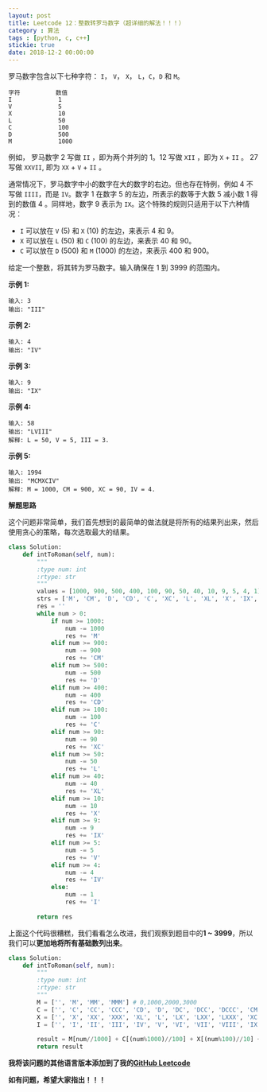 ```yaml
---
layout: post
title: Leetcode 12：整数转罗马数字（超详细的解法！！！）
category : 算法
tags : [python, c, c++]
stickie: true
date: 2018-12-2 00:00:00
---
```


罗马数字包含以下七种字符： `I`， `V`， `X`， `L`，`C`，`D` 和 `M`。

```
字符          数值
I             1
V             5
X             10
L             50
C             100
D             500
M             1000
```

例如， 罗马数字 2 写做 `II` ，即为两个并列的 1。12 写做 `XII` ，即为 `X` + `II` 。 27 写做  `XXVII`, 即为 `XX` + `V` + `II` 。

通常情况下，罗马数字中小的数字在大的数字的右边。但也存在特例，例如 4 不写做 `IIII`，而是 `IV`。数字 1 在数字 5 的左边，所表示的数等于大数 5 减小数 1 得到的数值 4 。同样地，数字 9 表示为 `IX`。这个特殊的规则只适用于以下六种情况：

- `I` 可以放在 `V` (5) 和 `X` (10) 的左边，来表示 4 和 9。
- `X` 可以放在 `L` (50) 和 `C` (100) 的左边，来表示 40 和 90。 
- `C` 可以放在 `D` (500) 和 `M` (1000) 的左边，来表示 400 和 900。

给定一个整数，将其转为罗马数字。输入确保在 1 到 3999 的范围内。

**示例 1:**

```
输入: 3
输出: "III"
```

**示例 2:**

```
输入: 4
输出: "IV"
```

**示例 3:**

```
输入: 9
输出: "IX"
```

**示例 4:**

```
输入: 58
输出: "LVIII"
解释: L = 50, V = 5, III = 3.
```

**示例 5:**

```
输入: 1994
输出: "MCMXCIV"
解释: M = 1000, CM = 900, XC = 90, IV = 4.
```

**解题思路**

这个问题非常简单，我们首先想到的最简单的做法就是将所有的结果列出来，然后使用贪心的策略，每次选取最大的结果。

```python
class Solution:
    def intToRoman(self, num):
        """
        :type num: int
        :rtype: str
        """
        values = [1000, 900, 500, 400, 100, 90, 50, 40, 10, 9, 5, 4, 1]
        strs = ['M', 'CM', 'D', 'CD', 'C', 'XC', 'L', 'XL', 'X', 'IX', 'V', 'IV', 'I']
        res = ''
        while num > 0:
            if num >= 1000:
                num -= 1000
                res += 'M'
            elif num >= 900:
                num -= 900
                res += 'CM'
            elif num >= 500:
                num -= 500
                res += 'D'
            elif num >= 400:
                num -= 400
                res += 'CD'
            elif num >= 100:
                num -= 100
                res += 'C'
            elif num >= 90:
                num -= 90
                res += 'XC'
            elif num >= 50:
                num -= 50
                res += 'L'
            elif num >= 40:
                num -= 40
                res += 'XL'
            elif num >= 10:
                num -= 10
                res += 'X'
            elif num >= 9:
                num -= 9
                res += 'IX'
            elif num >= 5:
                num -= 5
                res += 'V'
            elif num >= 4:
                num -= 4
                res += 'IV'
            else:
                num -= 1
                res += 'I'
                
        return res       
```

上面这个代码很糟糕，我们看看怎么改进，我们观察到题目中的**1 ~ 3999**，所以我们可以**更加地将所有基础数列出来**。

```python
class Solution:
    def intToRoman(self, num):
        """
        :type num: int
        :rtype: str
        """
        M = ['', 'M', 'MM', 'MMM'] # 0,1000,2000,3000
        C = ['', 'C', 'CC', 'CCC', 'CD', 'D', 'DC', 'DCC', 'DCCC', 'CM'] # 0,100,200,300,...,900
        X = ['', 'X', 'XX', 'XXX', 'XL', 'L', 'LX', 'LXX', 'LXXX', 'XC'] # 0,10,20,30,...,90
        I = ['', 'I', 'II', 'III', 'IV', 'V', 'VI', 'VII', 'VIII', 'IX'] # 0,1,2,3,...,9
        
        result = M[num//1000] + C[(num%1000)//100] + X[(num%100)//10] + I[num%10]
        return result
```

**我将该问题的其他语言版本添加到了我的[GitHub Leetcode](https://github.com/luliyucoordinate/Leetcode)**

**如有问题，希望大家指出！！！**